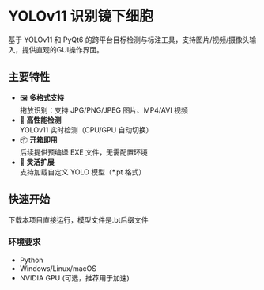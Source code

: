 # YOLOv11 识别镜下细胞

基于 YOLOv11 和 PyQt6 的跨平台目标检测与标注工具，支持图片/视频/摄像头输入，提供直观的GUI操作界面。

## 主要特性

- 🖼️ **多格式支持**  
  拖放识别：支持 JPG/PNG/JPEG 图片、MP4/AVI 视频
- 🚀 **高性能检测**  
  YOLOv11 实时检测（CPU/GPU 自动切换）
- 📦 **开箱即用**  
  后续提供预编译 EXE 文件，无需配置环境
- 🔧 **灵活扩展**  
  支持加载自定义 YOLO 模型（*.pt 格式）

## 快速开始
下载本项目直接运行，模型文件是.bt后缀文件

### 环境要求

- Python
- Windows/Linux/macOS
- NVIDIA GPU (可选，推荐用于加速)

